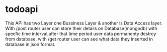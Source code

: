 # todoapi
This API has two Layer one Bussiness Layer & another is Data Access layer.
With /post router user can store their details on Database(mongodb) with specfic time interval,after that time period user data permanenty destroy from database. 
with /get router user can see what data they inserted in database in json format.
